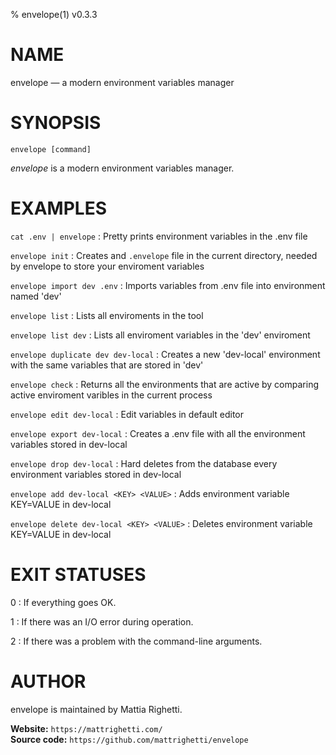 % envelope(1) v0.3.3

<!-- This is the envelope(1) man page, written in Markdown. -->
<!-- and the man page will appear in the ‘target’ directory. -->

NAME
====

envelope — a modern environment variables manager

SYNOPSIS
========

`envelope [command]`

*envelope* is a modern environment variables manager.

EXAMPLES
========

`cat .env | envelope`
: Pretty prints environment variables in the .env file

`envelope init`
: Creates and `.envelope` file in the current directory, needed by envelope to
store your enviroment variables

`envelope import dev .env`
: Imports variables from .env file into environment named 'dev'

`envelope list`
: Lists all enviroments in the tool

`envelope list dev`
: Lists all enviroment variables in the 'dev' enviroment

`envelope duplicate dev dev-local`
: Creates a new 'dev-local' environment with the same variables that are stored in 'dev'

`envelope check`
: Returns all the environments that are active by comparing active enviroment
varibles in the current process

`envelope edit dev-local`
: Edit variables in default editor

`envelope export dev-local`
: Creates a .env file with all the environment variables stored in dev-local

`envelope drop dev-local`
: Hard deletes from the database every environment variables stored in dev-local

`envelope add dev-local <KEY> <VALUE>`
: Adds environment variable KEY=VALUE in dev-local

`envelope delete dev-local <KEY> <VALUE>`
: Deletes environment variable KEY=VALUE in dev-local

EXIT STATUSES
=============

0
: If everything goes OK.

1
: If there was an I/O error during operation.

2
: If there was a problem with the command-line arguments.

AUTHOR
======

envelope is maintained by Mattia Righetti.

**Website:** `https://mattrighetti.com/` \
**Source code:** `https://github.com/mattrighetti/envelope`
